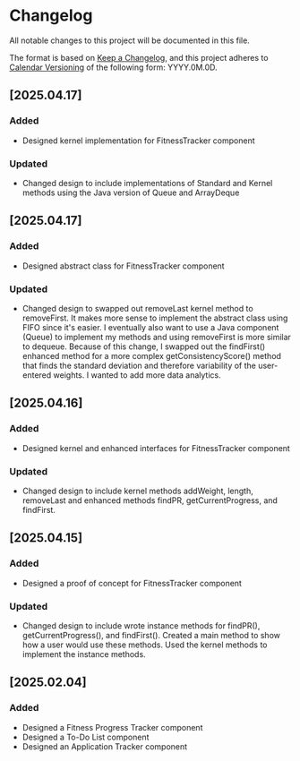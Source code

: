 # Changelog

All notable changes to this project will be documented in this file.

The format is based on [Keep a Changelog](https://keepachangelog.com/en/1.1.0/),
and this project adheres to [Calendar Versioning](https://calver.org/) of
the following form: YYYY.0M.0D.

## [2025.04.17]

### Added

- Designed kernel implementation for FitnessTracker component

### Updated

- Changed design to include implementations of Standard and Kernel methods using the Java version of Queue and ArrayDeque

## [2025.04.17]

### Added

- Designed abstract class for FitnessTracker component

### Updated

- Changed design to swapped out removeLast kernel method to removeFirst. It makes more sense to implement the abstract class using FIFO since it's easier. I eventually also want to use a Java component (Queue) to implement my methods and using removeFirst is more similar to dequeue. Because of this change, I swapped out the findFirst() enhanced method for a more complex getConsistencyScore() method that finds the standard deviation and therefore variability of the user-entered weights. I wanted to add more data analytics.

## [2025.04.16]

### Added

- Designed kernel and enhanced interfaces for FitnessTracker component

### Updated

- Changed design to include kernel methods addWeight, length, removeLast and enhanced methods findPR, getCurrentProgress, and findFirst.

## [2025.04.15]

### Added

- Designed a proof of concept for FitnessTracker component

### Updated

- Changed design to include wrote instance methods for findPR(), getCurrentProgress(), and findFirst(). Created a main method to show how a user would use these methods. Used the kernel methods to implement the instance methods.

## [2025.02.04]

### Added

- Designed a Fitness Progress Tracker component
- Designed a To-Do List component
- Designed an Application Tracker component